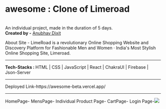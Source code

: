 # awesome : Clone of Limeroad
<br>
An individual project, made in the duration of 5 days.
<br>
<b>Created by -</b> 
<a href="https://www.linkedin.com/in/anubhav-dixit-753b51223/">Anubhav Dixit</a></li>

About Site - 
LimeRoad is a revolutionary Online Shopping Website and Discovery Platform for Fashionable Men and Women · India's Most Stylish Online Shopping Site, Limeroad.
<br>
<hr>
<b>Tech-Stacks : </b> HTML | CSS | JavaScript | React | ChakraUI | Firebase | Json-Server
<br>
<hr>
Deployed Link-https://awesome-beta.vercel.app/
<br>
<hr>
HomePage-<img src="">
MensPage-<img src="">
Individual Product Page-<img src="">
CartPage-<img src="">
Login Page-<img src="https://drive.google.com/drive/folders/1SfT1YP_TGaRANfzSVWCjm24l3zSe4B9H">
